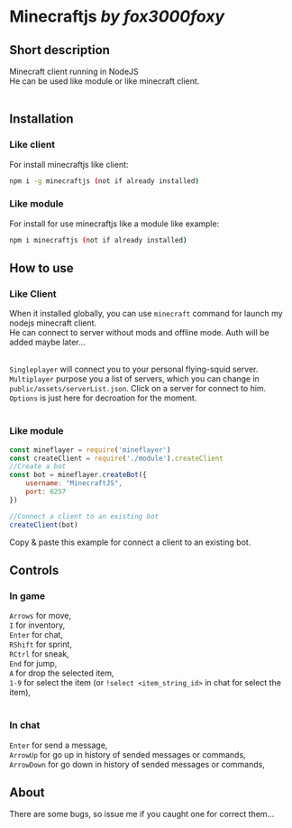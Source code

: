 # Minecraftjs _by fox3000foxy_
## Short description
Minecraft client running in NodeJS<br>
He can be used like module or like minecraft client.<br><br>

## Installation
### Like client
For install minecraftjs like client:
```bash
npm i -g minecraftjs (not if already installed)
```
### Like module
For install for use minecraftjs like a module like example:
```bash
npm i minecraftjs (not if already installed)
```

## How to use
### Like Client
When it installed globally, you can use `minecraft` command for launch my nodejs minecraft client.<br>
He can connect to server without mods and offline mode. Auth will be added maybe later...<br><br>

`Singleplayer` will connect you to your personal flying-squid server.<br>
`Multiplayer` purpose you a list of servers, which you can change in `public/assets/serverList.json`. Click on a server for connect to him.<br>
`Options` is just here for decroation for the moment.<br><br>

### Like module
```js
const mineflayer = require('mineflayer')
const createClient = require('./module').createClient
//Create a bot
const bot = mineflayer.createBot({
	username: "MinecraftJS",
	port: 6257
})

//Connect a client to an existing bot
createClient(bot)
```

Copy & paste this example for connect a client to an existing bot.

## Controls
### In game
`Arrows` for move,<br>
`I` for inventory,<br>
`Enter` for chat,<br>
`RShift` for sprint,<br>
`RCtrl` for sneak,<br>
`End` for jump,<br>
`A` for drop the selected item,<br>
`1-9` for select the item (or `!select <item_string_id>` in chat for select the item),<br><br>

### In chat
`Enter` for send a message,<br>
`ArrowUp` for go up in history of sended messages or commands,<br>
`ArrowDown` for go down in history of sended messages or commands,<br>

## About
There are some bugs, so issue me if you caught one for correct them...
